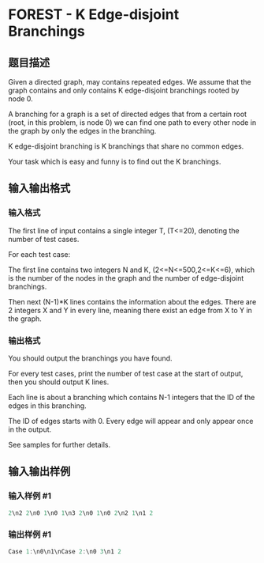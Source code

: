 # FOREST - K Edge-disjoint Branchings

## 题目描述

Given a directed graph, may contains repeated edges. We assume that the graph contains and only contains K edge-disjoint branchings rooted by node 0.

A branching for a graph is a set of directed edges that from a certain root (root, in this problem, is node 0) we can find one path to every other node in the graph by only the edges in the branching.

K edge-disjoint branching is K branchings that share no common edges.

Your task which is easy and funny is to find out the K branchings.

## 输入输出格式

### 输入格式

The first line of input contains a single integer T, (T<=20), denoting the number of test cases.

For each test case:

The first line contains two integers N and K, (2<=N<=500,2<=K<=6), which is the number of the nodes in the graph and the number of edge-disjoint branchings.

Then next (N-1)\*K lines contains the information about the edges. There are 2 integers X and Y in every line, meaning there exist an edge from X to Y in the graph.

### 输出格式

You should output the branchings you have found.

For every test cases, print the number of test case at the start of output, then you should output K lines.

Each line is about a branching which contains N-1 integers that the ID of the edges in this branching.

The ID of edges starts with 0. Every edge will appear and only appear once in the output.

See samples for further details.

## 输入输出样例

### 输入样例 #1

```cpp
2\n2 2\n0 1\n0 1\n3 2\n0 1\n0 2\n2 1\n1 2
```


### 输出样例 #1

```cpp
Case 1:\n0\n1\nCase 2:\n0 3\n1 2
```


